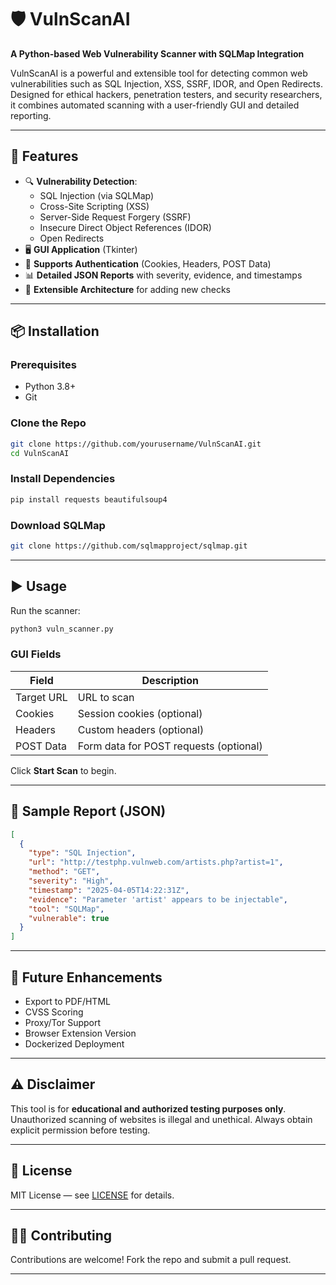 # 🛡️ VulnScanAI

**A Python-based Web Vulnerability Scanner with SQLMap Integration**

VulnScanAI is a powerful and extensible tool for detecting common web vulnerabilities such as SQL Injection, XSS, SSRF, IDOR, and Open Redirects. Designed for ethical hackers, penetration testers, and security researchers, it combines automated scanning with a user-friendly GUI and detailed reporting.

---

## 🌟 Features

- 🔍 **Vulnerability Detection**:
  - SQL Injection (via SQLMap)
  - Cross-Site Scripting (XSS)
  - Server-Side Request Forgery (SSRF)
  - Insecure Direct Object References (IDOR)
  - Open Redirects
- 🖥️ **GUI Application** (Tkinter)
- 🔐 **Supports Authentication** (Cookies, Headers, POST Data)
- 📊 **Detailed JSON Reports** with severity, evidence, and timestamps
- 🧪 **Extensible Architecture** for adding new checks

---

## 📦 Installation

### Prerequisites

- Python 3.8+
- Git

### Clone the Repo

```bash
git clone https://github.com/yourusername/VulnScanAI.git
cd VulnScanAI
```

### Install Dependencies

```bash
pip install requests beautifulsoup4
```

### Download SQLMap

```bash
git clone https://github.com/sqlmapproject/sqlmap.git
```

---

## ▶️ Usage

Run the scanner:

```bash
python3 vuln_scanner.py
```

### GUI Fields

| Field         | Description                          |
|---------------|--------------------------------------|
| Target URL    | URL to scan                          |
| Cookies       | Session cookies (optional)           |
| Headers       | Custom headers (optional)            |
| POST Data     | Form data for POST requests (optional) |

Click **Start Scan** to begin.

---

## 📄 Sample Report (JSON)

```json
[
  {
    "type": "SQL Injection",
    "url": "http://testphp.vulnweb.com/artists.php?artist=1",
    "method": "GET",
    "severity": "High",
    "timestamp": "2025-04-05T14:22:31Z",
    "evidence": "Parameter 'artist' appears to be injectable",
    "tool": "SQLMap",
    "vulnerable": true
  }
]
```

---

## 🧠 Future Enhancements

- Export to PDF/HTML
- CVSS Scoring
- Proxy/Tor Support
- Browser Extension Version
- Dockerized Deployment

---

## ⚠️ Disclaimer

This tool is for **educational and authorized testing purposes only**. Unauthorized scanning of websites is illegal and unethical. Always obtain explicit permission before testing.

---

## 📜 License

MIT License — see [LICENSE](LICENSE) for details.

---

## 🧑‍💻 Contributing

Contributions are welcome! Fork the repo and submit a pull request.

---
